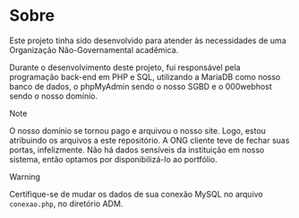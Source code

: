 # Sobre
Este projeto tinha sido desenvolvido para atender às necessidades de uma Organização Não-Governamental acadêmica.

Durante o desenvolvimento deste projeto, fui responsável pela programação back-end em PHP e SQL, utilizando a MariaDB como nosso banco de dados, o phpMyAdmin sendo o nosso SGBD e o 000webhost sendo o nosso domínio.

> [!NOTE]
> O nosso domínio se tornou pago e arquivou o nosso site. Logo, estou atribuindo os arquivos a este repositório.
> A ONG cliente teve de fechar suas portas, infelizmente. Não há dados sensíveis da instituição em nosso sistema, então optamos por disponibilizá-lo ao portfólio.

> [!WARNING]
> Certifique-se de mudar os dados de sua conexão MySQL no arquivo ```conexao.php```, no diretório ADM.

